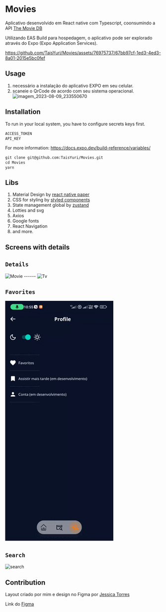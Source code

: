 # Movies

Aplicativo desenvolvido em React native com Typescript, coonsumindo a API [The Movie DB](https://www.themoviedb.org)

Utilizando EAS Build para hospedagem, o aplicativo pode ser explorado através do Expo (Expo Application Services). 

https://github.com/TaisYuri/Movies/assets/76975737/67bb97cf-1ed3-4ed3-8a01-2015e5bc0fef 

## Usage
1. necessário a instalação do aplicativo EXPO em seu celular.
2. scaneie o QrCode de acordo com seu sistema operacional.
![imagem_2023-08-09_233550670](https://github.com/TaisYuri/Movies/assets/76975737/935f7f3f-15e1-4b8f-81e8-c0d23136637a)


## Installation
To run in your local system, you have to configure secrets keys first. 
```
ACCESS_TOKEN
API_KEY
```
For more information: https://docs.expo.dev/build-reference/variables/

```
git clone git@github.com:TaisYuri/Movies.git
cd Movies
yarn
```

## Libs
1. Material Design by [react native paper](https://callstack.github.io/react-native-paper/) 
2. CSS for styling by [styled components](https://styled-components.com)
3. State management global by [zustand](https://github.com/pmndrs/zustand)
4. Lotties and svg
5. Axios
6. Google fonts
7. React Navigation
8. and more.

## Screens with details

## `Details`
![Movie](https://github.com/TaisYuri/Movies/blob/master/src/assets/videos_gif/detailMovie.gif) ------ ![Tv](https://github.com/TaisYuri/Movies/blob/master/src/assets/videos_gif/detailSerie.gif) 

## `Favorites`
![favorites](https://github.com/TaisYuri/Movies/blob/master/src/assets/videos_gif/favorite.gif)

## `Search`
![search](https://github.com/TaisYuri/Movies/blob/master/src/assets/videos_gif/search.gif)

## Contribution
Layout criado por mim e design no Figma por [Jessica Torres](https://github.com/jessicagtorres)

Link do [Figma](https://www.figma.com/file/IQqQxieh4kLdAMwoDqEINZ/Protótipo?type=design&node-id=0-1&mode=design&t=MCWEHch7lXi25hMb-0)
